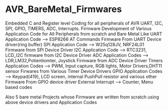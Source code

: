 # AVR_BareMetal_Firmwares
Embedded C and Register level Coding for all peripherals of AVR UART, I2C, SPI, GPIO, TIMERS, ADC, Interrupts.
Firmware Development of Various Application Code for All Peripherals from scratch and Bare Metal
Like 
UART Application Code --> ESP8266 AT Commands Firmware From UART Device driver(ring buffer)
SPI Application Code --> W25q128JV, NRF24L01 Firmware from SPI Device Driver
I2C Application Code --> RTC3231, LCD_I2C firmware from I2C Device Driver
ADC Application Codes --> LDR,LM32,Potientiomter, Joystick Firmware from ADC Device Driver
Timers Application Codes --> PWM, Input capture, RGB lights, Motor Drivers,DHT11 sensor Firwares from Various Timer Device Drivers
GPIO Application Codes --> Keypad(419), LCD screen, internal PushPull resistor and various other Firmware From GPIO device driver
External Interrupt --> Counter, Menu based codes

Also 5 bare metal Projects whose Firmware are written from scratch using above device drivers and Application Codes

